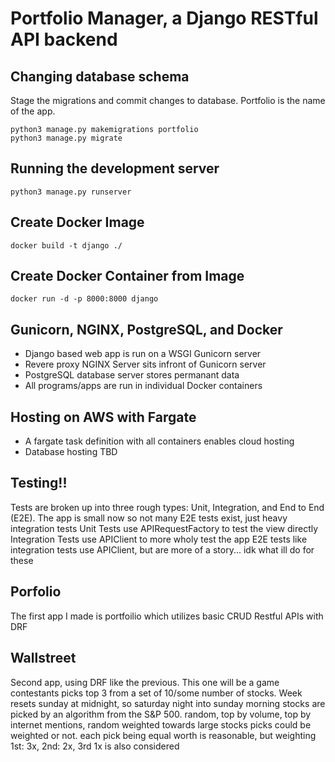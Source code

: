 # Portfolio Manager, a Django RESTful API backend
## Changing database schema
Stage the migrations and commit changes to database. Portfolio is the name of the app.
```
python3 manage.py makemigrations portfolio
python3 manage.py migrate
```
## Running the development server
    python3 manage.py runserver

## Create Docker Image
    docker build -t django ./
## Create Docker Container from Image
    docker run -d -p 8000:8000 django

## Gunicorn, NGINX, PostgreSQL, and Docker
 - Django based web app is run on a WSGI Gunicorn server
 - Revere proxy NGINX Server sits infront of Gunicorn server
 - PostgreSQL database server stores permanant data
 - All programs/apps are run in individual Docker containers

## Hosting on AWS with Fargate
 - A fargate task definition with all containers enables cloud hosting
 - Database hosting TBD

## Testing!!
Tests are broken up into three rough types: Unit, Integration, and End to End (E2E).
The app is small now so not many E2E tests exist, just heavy integration tests
Unit Tests use APIRequestFactory to test the view directly
Integration Tests use APIClient to more wholy test the app
E2E tests like integration tests use APIClient, but are more of a story... idk what ill do for these

## Porfolio
The first app I made is portfoilio which utilizes basic CRUD Restful APIs with DRF

## Wallstreet
Second app, using DRF like the previous. This one will be a game
contestants picks top 3 from a set of 10/some number of stocks. Week resets sunday at midnight, so saturday night into sunday morning
stocks are picked by an algorithm from the S&P 500. random, top by volume, top by internet mentions, random weighted towards large stocks
picks could be weighted or not. each pick being equal worth is reasonable, but weighting 1st: 3x, 2nd: 2x, 3rd 1x is also considered